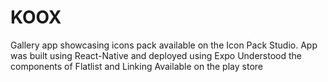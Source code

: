 # KOOX
Gallery app showcasing icons pack available on the Icon Pack Studio.
App was built using React-Native and deployed using Expo 
Understood the components of Flatlist and Linking
Available on the play store
